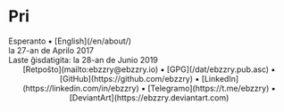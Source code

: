 Pri
===

<div class="center">Esperanto ▪ [English](/en/about/)</div>
<div class="center">la 27-an de Aprilo 2017</div>
<div class="center">Laste ĝisdatigita: la 28-an de Junio 2019</div>

<center>
[Retpoŝto](mailto:ebzzry@ebzzry.io) ▪ [GPG](/dat/ebzzry.pub.asc) ▪ [GitHub](https://github.com/ebzzry) ▪ [LinkedIn](https://linkedin.com/in/ebzzry) ▪ [Telegramo](https://t.me/ebzzry) ▪ [DeviantArt](https://ebzzry.deviantart.com)
</center>
